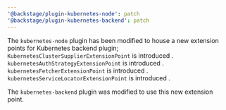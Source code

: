 ```yaml
---
'@backstage/plugin-kubernetes-node': patch
'@backstage/plugin-kubernetes-backend': patch
---
```


The `kubernetes-node` plugin has been modified to house a new extension points for Kubernetes backend plugin;
`KubernetesClusterSupplierExtensionPoint` is introduced .
`kubernetesAuthStrategyExtensionPoint` is introduced .
`kubernetesFetcherExtensionPoint` is introduced .
`kubernetesServiceLocatorExtensionPoint` is introduced .

The `kubernetes-backend` plugin was modified to use this new extension point.
